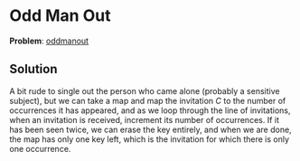 # Odd Man Out

**Problem**: [oddmanout](https://open.kattis.com/problems/oddmanout)

## Solution

A bit rude to single out the person who came alone (probably a sensitive subject), but we can take a map and map the invitation *C* to the number of occurrences it has appeared, and as we loop through the line of invitations, when an invitation is received, increment its number of occurrences. If it has been seen twice, we can erase the key entirely, and when we are done, the map has only one key left, which is the invitation for which there is only one occurrence.
